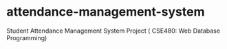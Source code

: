 # attendance-management-system
Student Attendance Management System Project ( CSE480: Web Database Programming) 
